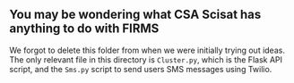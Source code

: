 ## You may be wondering what CSA Scisat has anything to do with FIRMS
We forgot to delete this folder from when we were initially trying out ideas.
The only relevant file in this directory is `Cluster.py`, which is the Flask API script, and the `Sms.py` script to send users SMS messages using Twilio.
